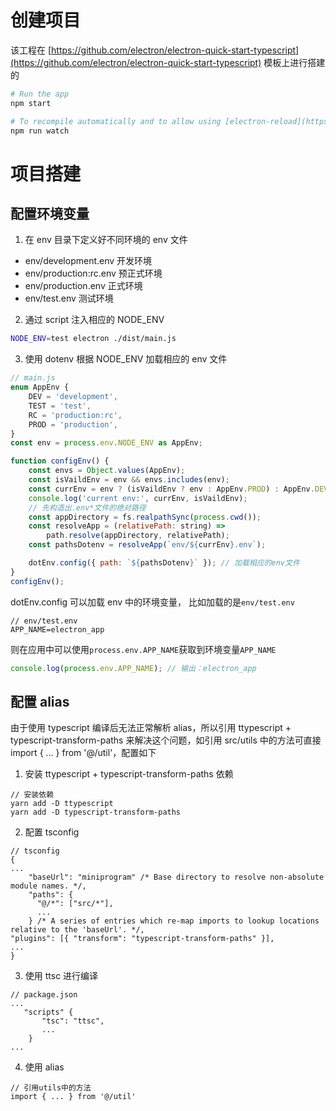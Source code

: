 # 创建项目

该工程在 [https://github.com/electron/electron-quick-start-typescript](https://github.com/electron/electron-quick-start-typescript) 模板上进行搭建的

```bash
# Run the app
npm start

# To recompile automatically and to allow using [electron-reload](https://github.com/yan-foto/electron-reload), run this in a separate terminal:
npm run watch
```

# 项目搭建

## 配置环境变量

1. 在 env 目录下定义好不同环境的 env 文件

-   env/development.env 开发环境
-   env/production:rc.env 预正式环境
-   env/production.env 正式环境
-   env/test.env 测试环境

2. 通过 script 注入相应的 NODE_ENV

```bash
NODE_ENV=test electron ./dist/main.js
```

3. 使用 dotenv 根据 NODE_ENV 加载相应的 env 文件

```javascript
// main.js
enum AppEnv {
    DEV = 'development',
    TEST = 'test',
    RC = 'production:rc',
    PROD = 'production',
}
const env = process.env.NODE_ENV as AppEnv;

function configEnv() {
    const envs = Object.values(AppEnv);
    const isVaildEnv = env && envs.includes(env);
    const currEnv = env ? (isVaildEnv ? env : AppEnv.PROD) : AppEnv.DEV;
    console.log('current env:', currEnv, isVaildEnv);
    // 先构造出.env*文件的绝对路径
    const appDirectory = fs.realpathSync(process.cwd());
    const resolveApp = (relativePath: string) =>
        path.resolve(appDirectory, relativePath);
    const pathsDotenv = resolveApp(`env/${currEnv}.env`);

    dotEnv.config({ path: `${pathsDotenv}` }); // 加载相应的env文件
}
configEnv();
```

dotEnv.config 可以加载 env 中的环境变量， 比如加载的是`env/test.env`

```
// env/test.env
APP_NAME=electron_app
```

则在应用中可以使用`process.env.APP_NAME`获取到环境变量`APP_NAME`

```javascript
console.log(process.env.APP_NAME); // 输出：electron_app
```

## 配置 alias

由于使用 typescript 编译后无法正常解析 alias，所以引用 ttypescript + typescript-transform-paths 来解决这个问题，如引用 src/utils 中的方法可直接 import { ... } from '@/util'，配置如下

1. 安装 ttypescript + typescript-transform-paths 依赖

```
// 安装依赖
yarn add -D ttypescript
yarn add -D typescript-transform-paths
```

2. 配置 tsconfig

```
// tsconfig
{
...
    "baseUrl": "miniprogram" /* Base directory to resolve non-absolute module names. */,
    "paths": {
      "@/*": ["src/*"],
      ...
    } /* A series of entries which re-map imports to lookup locations relative to the 'baseUrl'. */,
"plugins": [{ "transform": "typescript-transform-paths" }],
...
}
```

3. 使用 ttsc 进行编译

```
// package.json
...
   "scripts" {
       "tsc": "ttsc",
       ...
    }
...
```

4. 使用 alias

```
// 引用utils中的方法
import { ... } from '@/util'
```
